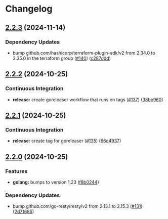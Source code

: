# Changelog

## [2.2.3](https://github.com/articulate/terraform-provider-ohdear/compare/v2.2.2...v2.2.3) (2024-11-14)


### Dependency Updates

* bump github.com/hashicorp/terraform-plugin-sdk/v2 from 2.34.0 to 2.35.0 in the terraform group ([#140](https://github.com/articulate/terraform-provider-ohdear/issues/140)) ([c287ddd](https://github.com/articulate/terraform-provider-ohdear/commit/c287dddfda55c98c0907c819579a6d85ca640634))

## [2.2.2](https://github.com/articulate/terraform-provider-ohdear/compare/v2.2.1...v2.2.2) (2024-10-25)


### Continuous Integration

* **release:** create goreleaser workflow that runs on tags ([#137](https://github.com/articulate/terraform-provider-ohdear/issues/137)) ([38be960](https://github.com/articulate/terraform-provider-ohdear/commit/38be96010719ad3e1a220e6456171ce86d8798ae))

## [2.2.1](https://github.com/articulate/terraform-provider-ohdear/compare/v2.2.0...v2.2.1) (2024-10-25)


### Continuous Integration

* **release:** create tag for goreleaser ([#135](https://github.com/articulate/terraform-provider-ohdear/issues/135)) ([66c4937](https://github.com/articulate/terraform-provider-ohdear/commit/66c493735fa86d71be5e23f7c73d1798adbb5579))

## [2.2.0](https://github.com/articulate/terraform-provider-ohdear/compare/v2.1.13...v2.2.0) (2024-10-25)


### Features

* **golang:** bumps to version 1.23 ([f8b0244](https://github.com/articulate/terraform-provider-ohdear/commit/f8b0244ba83492e74ff2b4bb232cacf0f8bcbfdc))


### Dependency Updates

* bump github.com/go-resty/resty/v2 from 2.13.1 to 2.15.3 ([#131](https://github.com/articulate/terraform-provider-ohdear/issues/131)) ([2d71685](https://github.com/articulate/terraform-provider-ohdear/commit/2d716850f8742e7bf2205f99e54633c96bfb97c0))
